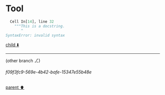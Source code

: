 # Tool

```python
  Cell In[14], line 32
    """This is a docstring.
       ^
SyntaxError: invalid syntax


```

[child ⬇️](#f09f3fc9-569e-4b42-bafe-15347e55b48e)

---

(other branch ⎇)
###### f09f3fc9-569e-4b42-bafe-15347e55b48e
[parent ⬆️](#09512ad5-bcf8-4d81-aac8-07d0ef8778fe)
